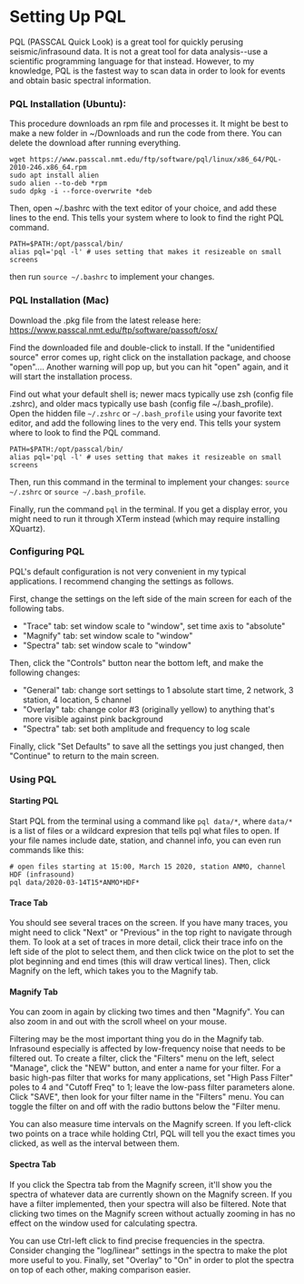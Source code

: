 # Setting Up PQL
PQL (PASSCAL Quick Look) is a great tool for quickly perusing seismic/infrasound data. It is not a great tool for data analysis--use a scientific programming language for that instead. However, to my knowledge, PQL is the fastest way to scan data in order to look for events and obtain basic spectral information.

### PQL Installation (Ubuntu):
This procedure downloads an rpm file and processes it. It might be best to make a new folder in ~/Downloads and run the code from there. You can delete the download after running everything.
```
wget https://www.passcal.nmt.edu/ftp/software/pql/linux/x86_64/PQL-2010-246.x86_64.rpm
sudo apt install alien
sudo alien --to-deb *rpm
sudo dpkg -i --force-overwrite *deb
```

Then, open ~/.bashrc with the text editor of your choice, and add these lines to the end. This tells your system where to look to find the right PQL command.
```
PATH=$PATH:/opt/passcal/bin/
alias pql='pql -l' # uses setting that makes it resizeable on small screens
```
then run `source ~/.bashrc` to implement your changes.

### PQL Installation (Mac)
Download the .pkg file from the latest release here: https://www.passcal.nmt.edu/ftp/software/passoft/osx/

Find the downloaded file and double-click to install. If the "unidentified source" error comes up, right click on the installation package, and choose "open".... Another warning will pop up, but you can hit "open" again, and it will start the installation process.  

Find out what your default shell is; newer macs typically use zsh (config file .zshrc), and older macs typically use bash (config file ~/.bash_profile). Open the hidden file `~/.zshrc` or `~/.bash_profile` using your favorite text editor, and add the following lines to the very end. This tells your system where to look to find the PQL command.
```
PATH=$PATH:/opt/passcal/bin/
alias pql='pql -l' # uses setting that makes it resizeable on small screens
```
Then, run this command in the terminal to implement your changes: `source ~/.zshrc` or `source ~/.bash_profile`.

Finally, run the command `pql` in the terminal. If you get a display error, you might need to run it through XTerm instead (which may require installing XQuartz).


### Configuring PQL
PQL's default configuration is not very convenient in my typical applications. I recommend changing the settings as follows.

First, change the settings on the left side of the main screen for each of the following tabs.
* "Trace" tab: set window scale to "window", set time axis to "absolute"
* "Magnify" tab: set window scale to "window"
* "Spectra" tab: set window scale to "window"

Then, click the "Controls" button near the bottom left, and make the following changes:
* "General" tab: change sort settings to 1 absolute start time, 2 network, 3 station, 4 location, 5 channel
* "Overlay" tab: change color #3 (originally yellow) to anything that's more visible against pink background
* "Spectra" tab: set both amplitude and frequency to log scale

Finally, click "Set Defaults" to save all the settings you just changed, then "Continue" to return to the main screen.

### Using PQL
#### Starting PQL
Start PQL from the terminal using a command like `pql data/*`, where `data/*` is a list of files or a wildcard expresion that tells pql what files to open. If your file names include date, station, and channel info, you can even run commands like this:
```
# open files starting at 15:00, March 15 2020, station ANMO, channel HDF (infrasound)
pql data/2020-03-14T15*ANMO*HDF*
```

#### Trace Tab
You should see several traces on the screen. If you have many traces, you might need to click "Next" or "Previous" in the top right to navigate through them. To look at a set of traces in more detail, click their trace info on the left side of the plot to select them, and then click twice on the plot to set the plot beginning and end times (this will draw vertical lines). Then, click Magnify on the left, which takes you to the Magnify tab.

#### Magnify Tab
You can zoom in again by clicking two times and then "Magnify". You can also zoom in and out with the scroll wheel on your mouse.

Filtering may be the most important thing you do in the Magnify tab. Infrasound especially is affected by low-frequency noise that needs to be filtered out. To create a filter, click the "Filters" menu on the left, select "Manage", click the "NEW" button, and enter a name for your filter. For a basic high-pas filter that works for many applications, set "High Pass Filter" poles to 4 and "Cutoff Freq" to 1; leave the low-pass filter parameters alone. Click "SAVE", then look for your filter name in the "Filters" menu. You can toggle the filter on and off with the radio buttons below the "Filter menu.

You can also measure time intervals on the Magnify screen. If you left-click two points on a trace while holding Ctrl, PQL will tell you the exact times you clicked, as well as the interval between them.


#### Spectra Tab
If you click the Spectra tab from the Magnify screen, it'll show you the spectra of whatever data are currently shown on the Magnify screen. If you have a filter implemented, then your spectra will also be filtered. Note that clicking two times on the Magnify screen without actually zooming in has no effect on the window used for calculating spectra.

You can use Ctrl-left click to find precise frequencies in the spectra. Consider changing the "log/linear" settings in the spectra to make the plot more useful to you. Finally, set "Overlay" to "On" in order to plot the spectra on top of each other, making comparison easier.
